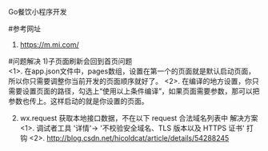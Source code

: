 Go餐饮小程序开发

#参考网址
 1) https://m.mi.com/


#问题解决
1)子页面刷新会回到首页问题	
	<1>. 在app.json文件中，pages数组，设置在第一个的页面就是默认启动页面，所以你只需要调整你当前开发的页面顺序就好了。
	<2>. 在编译的地方设置，你只需要设置页面的路径，勾选上“使用以上条件编译”，如果页面需要参数，那可以把参数也传上。这样启动的就是你设置的页面。 

2) wx.request 获取本地接口数据，不在以下 request 合法域名列表中 解决方案
	<1>. 调试者工具 '详情'-> '不校验安全域名、TLS 版本以及 HTTPS 证书' 打钩 
	<2>. http://blog.csdn.net/hicoldcat/article/details/54288245
